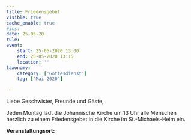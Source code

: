```yaml
---
title: Friedensgebet
visible: true
cache_enable: true
#ics: 
date: 25-05-20
rule: 
event:
	start: 25-05-2020 13:00
	end: 25-05-2020 13:15
	location: ''
taxonomy:
	category: ['Gottesdienst']
	tag: ['Mai 2020']

---
```

Liebe Geschwister, Freunde und Gäste,

Jeden Montag lädt die Johannische Kirche um 13 Uhr alle Menschen herzlich zu einem Friedensgebet in die Kirche im St.-Michaels-Heim ein.



**Veranstaltungsort:** 

